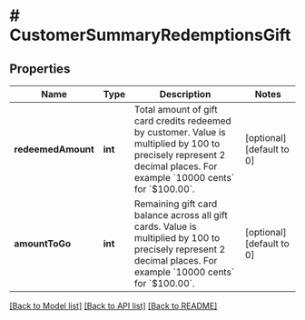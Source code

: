 # # CustomerSummaryRedemptionsGift

## Properties

Name | Type | Description | Notes
------------ | ------------- | ------------- | -------------
**redeemedAmount** | **int** | Total amount of gift card credits redeemed by customer. Value is multiplied by 100 to precisely represent 2 decimal places. For example &#x60;10000 cents&#x60; for &#x60;$100.00&#x60;. | [optional] [default to 0]
**amountToGo** | **int** | Remaining gift card balance across all gift cards. Value is multiplied by 100 to precisely represent 2 decimal places. For example &#x60;10000 cents&#x60; for &#x60;$100.00&#x60;. | [optional] [default to 0]

[[Back to Model list]](../../README.md#models) [[Back to API list]](../../README.md#endpoints) [[Back to README]](../../README.md)
